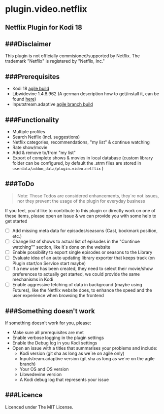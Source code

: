 # plugin.video.netflix

## Netflix Plugin for Kodi 18

###Disclaimer
-------------
This plugin is not officially commisioned/supported by Netflix.
The trademark "Netflix" is registered by "Netflix, Inc."

###Prerequisites
----------------

- Kodi 18 [agile build](https://github.com/FernetMenta/kodi-agile)
- Libwidevine 1.4.8.962 (A german description how to get/install it, can be found [here](https://www.kodinerds.net/index.php/Thread/51486-Kodi-17-Inputstream-HowTo-AddOns-f%C3%BCr-Kodi-17-ab-Beta-6-aktuelle-Git-builds-Updat/))
- Inputstream.adaptive [agile branch build](https://github.com/liberty-developer/inputstream.adaptive/tree/agile)

###Functionality
----------------
- Multiple profiles
- Search Netflix (incl. suggestions)
- Netflix categories, recommendations, "my list" & continue watching
- Rate show/movie
- Add & remove to/from "my list"
- Export of complete shows & movies in local database (custom library folder can be configured, by default the .strm files are stored in `userdata/addon_data/plugin.video.netflix` )

###ToDo
----------------

> Note: Those Todos are considered enhancements, they´re not issues, nor they prevent the usage of the plugin for everyday business

If you feel, you´d like to contribute to this plugin or directly work on one of these items,
please open an issue & we can provide you with some help to get started

- [ ] Add missing meta data for episodes/seasons (Cast, bookmark position, etc.)
- [ ] Change list of shows to actual list of episodes in the "Continue watching"" section, like it´s done on the website
- [ ] Enable possibility to export single episodes or seasons to the Library
- [ ] Evaluate idea of an auto updating library exporter that keeps track (on Plugin start/on Service start maybe)
- [ ] If a new user has been created, they need to select their movie/show preferences to actually get started, we could provide the same mechanisms in Kodi
- [ ] Enable aggressive fetching of data in background (maybe using Futures), like the Netflix website does, to enhance the speed and the user experience when browsing the frontend

###Something doesn't work
-------------------------

If something doesn't work for you, please:

- Make sure all prerequisites are met
- Enable verbose logging in the plugin settings
- Enable the Debug log in you Kodi settings
- Open an issue with a titles that summarises your problems and include:
	- Kodi version (git sha as long as we´re on agile only)
	- Inputstream.adaptive version (git sha as long as we´re on the agile branch)
	- Your OS and OS version
	- Libwedevine version
	- A Kodi debug log that represents your issue

###Licence
-----------------

Licenced under The MIT License.
